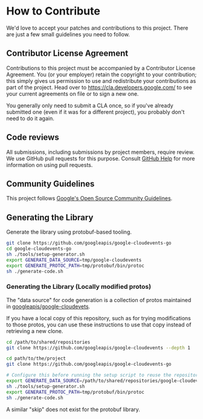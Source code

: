 # How to Contribute

We'd love to accept your patches and contributions to this project. There are
just a few small guidelines you need to follow.

## Contributor License Agreement

Contributions to this project must be accompanied by a Contributor License
Agreement. You (or your employer) retain the copyright to your contribution;
this simply gives us permission to use and redistribute your contributions as
part of the project. Head over to <https://cla.developers.google.com/> to see
your current agreements on file or to sign a new one.

You generally only need to submit a CLA once, so if you've already submitted one
(even if it was for a different project), you probably don't need to do it
again.

## Code reviews

All submissions, including submissions by project members, require review. We
use GitHub pull requests for this purpose. Consult
[GitHub Help](https://help.github.com/articles/about-pull-requests/) for more
information on using pull requests.

## Community Guidelines

This project follows [Google's Open Source Community
Guidelines](https://opensource.google/conduct/).

## Generating the Library

Generate the library using protobuf-based tooling.

```sh
git clone https://github.com/googleapis/google-cloudevents-go
cd google-cloudevents-go
sh ./tools/setup-generator.sh
export GENERATE_DATA_SOURCE=tmp/google-cloudevents
export GENERATE_PROTOC_PATH=tmp/protobuf/bin/protoc
sh ./generate-code.sh
```

### Generating the Library (Locally modified protos)

The "data source" for code generation is a collection of protos maintained in
[googleapis/google-cloudevets](https://github.com/googleapis/google-cloudevents).

If you have a local copy of this repository, such as for trying modifications to
those protos, you can use these instructions to use that copy instead of
retrieving a new clone.

```sh
cd /path/to/shared/repositories
git clone https://github.com/googleapis/google-cloudevents --depth 1

cd path/to/the/project
git clone https://github.com/googleapis/google-cloudevents-go

# Configure this before running the setup script to reuse the repository.
export GENERATE_DATA_SOURCE=/path/to/shared/repositories/google-cloudevents
sh ./tools/setup-generator.sh
export GENERATE_PROTOC_PATH=tmp/protobuf/bin/protoc
sh ./generate-code.sh
```

A similar "skip" does not exist for the protobuf library.
